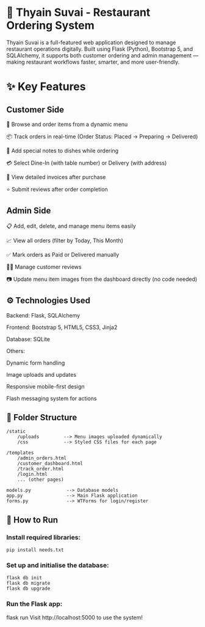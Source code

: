 # 🍴 Thyain Suvai - Restaurant Ordering System
Thyain Suvai is a full-featured web application designed to manage restaurant operations digitally.
Built using Flask (Python), Bootstrap 5, and SQLAlchemy, it supports both customer ordering and admin management — making restaurant workflows faster, smarter, and more user-friendly.

# ✨ Key Features
## Customer Side
🛒 Browse and order items from a dynamic menu

📦 Track orders in real-time (Order Status: Placed → Preparing → Delivered)

📝 Add special notes to dishes while ordering

💳 Select Dine-In (with table number) or Delivery (with address)

🧾 View detailed invoices after purchase

⭐ Submit reviews after order completion

## Admin Side
📋 Add, edit, delete, and manage menu items easily

📈 View all orders (filter by Today, This Month)

✅ Mark orders as Paid or Delivered manually

👩‍🍳 Manage customer reviews

📷 Update menu item images from the dashboard directly (no code needed)

## ⚙️ Technologies Used
Backend: Flask, SQLAlchemy

Frontend: Bootstrap 5, HTML5, CSS3, Jinja2

Database: SQLite

Others:

Dynamic form handling

Image uploads and updates

Responsive mobile-first design

Flash messaging system for actions

## 📂 Folder Structure
```
/static
    /uploads         --> Menu images uploaded dynamically
    /css             --> Styled CSS files for each page

/templates
    /admin_orders.html
    /customer_dashboard.html
    /track_order.html
    /login.html
    ... (other pages)

models.py             --> Database models
app.py                --> Main Flask application
forms.py              --> WTForms for login/register
```
## 🚀 How to Run
### Install required libraries:
```
pip install needs.txt
```
### Set up and initialise the database:
```
flask db init
flask db migrate
flask db upgrade
```
### Run the Flask app:

flask run
Visit http://localhost:5000 to use the system!


